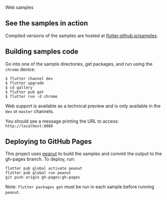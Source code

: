 Web samples

## See the samples in action

Compiled versions of the samples are hosted at
[flutter.github.io/samples][samples].

## Building samples code

Go into one of the sample directories, get packages, and run using the `chrome`
device:

```console
$ flutter channel dev
$ flutter upgrade
$ cd gallery
$ flutter pub get
$ flutter run -d chrome
```

Web support is available as a technical preview and is only available in the
`dev` or `master` channels.

You should see a message printing the URL to access: `http://localhost:8080`

## Deploying to GitHub Pages

This project uses [peanut][peanut] to build the samples and commit the output
to the gh-pages branch. To deploy, run:

```
flutter pub global activate peanut
flutter pub global run peanut
git push origin gh-pages:gh-pages
```

Note: `flutter packages get` must be run in each sample before running `peanut`.

[web]: https://flutter.dev/web
[samples]: https://flutter.github.io/samples/
[peanut]: https://github.com/kevmoo/peanut.dart

